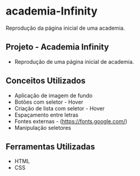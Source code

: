 # academia-Infinity
Reprodução da página inicial de uma academia.



## Projeto - Academia Infinity

-  Reprodução de uma página inicial de academia.




## Conceitos Utilizados

 - Aplicação de imagem de fundo
 - Botões com seletor - Hover
 - Criação de lista com  seletor - Hover
 - Espaçamento entre letras
 - Fontes externas - (https://fonts.google.com/)
 - Manipulação seletores 
 


## Ferramentas Utilizadas

* HTML
* CSS

